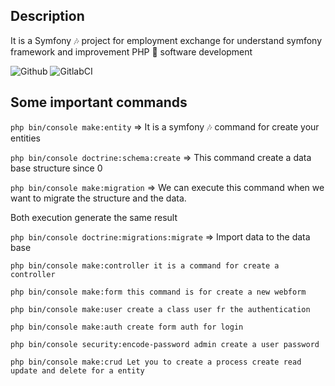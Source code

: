 ## Description

It is a Symfony 🎶 project for employment exchange for understand symfony framework and improvement PHP 🐘 software development

![Github](https://github.com/zearkiatos/symfony-employment-exchange-web/actions/workflows/action.yml/badge.svg)
![GitlabCI](https://gitlab.com/caprilespe/symfony-employment-exchange-web/badges/develop/pipeline.svg)

## Some important commands
 `php bin/console make:entity` => It is a symfony 🎶 command for create your entities

  `php bin/console doctrine:schema:create` => This command create a data base structure since 0

  `php bin/console make:migration` => We can execute this command when we want to migrate the structure and the data.

  Both execution generate the same result

  `php bin/console doctrine:migrations:migrate` => Import data to the data base

  `php bin/console make:controller it is a command for create a controller`

  `php bin/console make:form this command is for create a new webform`

  `php bin/console make:user create a class user fr the authentication`

  `php bin/console make:auth create form auth for login`

  `php bin/console security:encode-password admin create a user password`

  `php bin/console make:crud Let you to create a process create read update and delete for a entity`
